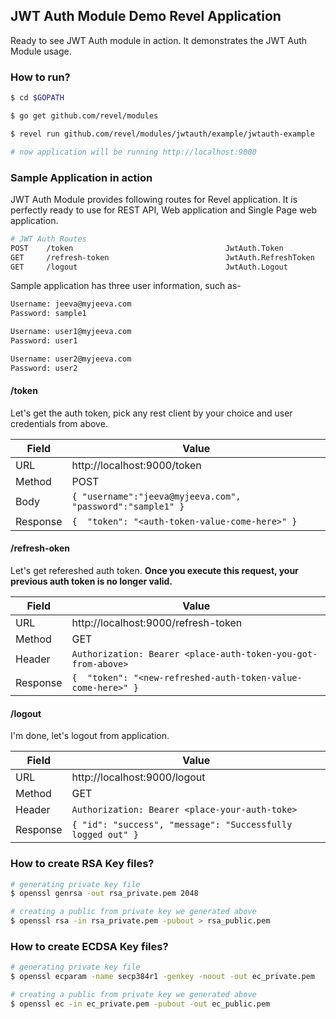 ## JWT Auth Module Demo Revel Application

Ready to see JWT Auth module in action. It demonstrates the JWT Auth Module usage. 

### How to run?
```sh
$ cd $GOPATH

$ go get github.com/revel/modules

$ revel run github.com/revel/modules/jwtauth/example/jwtauth-example

# now application will be running http://localhost:9000
```

### Sample Application in action
JWT Auth Module provides following routes for Revel application. It is perfectly ready to use for REST API, Web application and Single Page web application.
```sh
# JWT Auth Routes
POST	/token									JwtAuth.Token
GET		/refresh-token							JwtAuth.RefreshToken
GET		/logout									JwtAuth.Logout
```
Sample application has three user information, such as-
```sh
Username: jeeva@myjeeva.com
Password: sample1

Username: user1@myjeeva.com
Password: user1

Username: user2@myjeeva.com
Password: user2
```

#### /token
Let's get the auth token, pick any rest client by your choice and user credentials from above.

|  Field  | Value |
| ------------- | ------------- |
| URL  | http://localhost:9000/token |
| Method  | POST |
| Body    | ` { "username":"jeeva@myjeeva.com", "password":"sample1" } ` |
| Response  | ` {  "token": "<auth-token-value-come-here>" } ` |

#### /refresh-oken
Let's get refereshed auth token. **Once you execute this request, your previous auth token is no longer valid.**

|  Field  | Value |
| ------------- | ------------- |
| URL  |http://localhost:9000/refresh-token |
| Method  | GET |
| Header    | ` Authorization: Bearer <place-auth-token-you-got-from-above> ` |
| Response  | ` {  "token": "<new-refreshed-auth-token-value-come-here>" } ` |

#### /logout
I'm done, let's logout from application.

|  Field  | Value |
| ------------- | ------------- |
| URL  |http://localhost:9000/logout |
| Method  | GET |
| Header    | ` Authorization: Bearer <place-your-auth-toke> ` |
| Response  | ` { "id": "success", "message": "Successfully logged out" } ` |


### How to create RSA Key files?
```sh
# generating private key file
$ openssl genrsa -out rsa_private.pem 2048

# creating a public from private key we generated above
$ openssl rsa -in rsa_private.pem -pubout > rsa_public.pem
```

### How to create ECDSA Key files?
```sh
# generating private key file
$ openssl ecparam -name secp384r1 -genkey -noout -out ec_private.pem

# creating a public from private key we generated above
$ openssl ec -in ec_private.pem -pubout -out ec_public.pem
```
